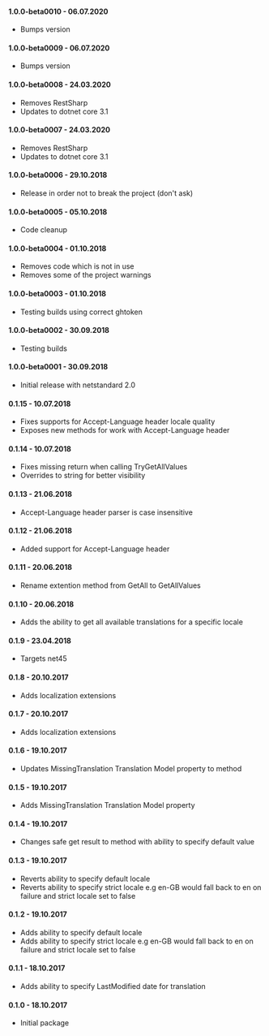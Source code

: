 #### 1.0.0-beta0010 - 06.07.2020
* Bumps version 

#### 1.0.0-beta0009 - 06.07.2020
* Bumps version 

#### 1.0.0-beta0008 - 24.03.2020
* Removes RestSharp
* Updates to dotnet core 3.1

#### 1.0.0-beta0007 - 24.03.2020
* Removes RestSharp
* Updates to dotnet core 3.1

#### 1.0.0-beta0006 - 29.10.2018
* Release in order not to break the project (don't ask)

#### 1.0.0-beta0005 - 05.10.2018
* Code cleanup

#### 1.0.0-beta0004 - 01.10.2018
* Removes code which is not in use
* Removes some of the project warnings

#### 1.0.0-beta0003 - 01.10.2018
* Testing builds using correct ghtoken

#### 1.0.0-beta0002 - 30.09.2018
* Testing builds

#### 1.0.0-beta0001 - 30.09.2018
* Initial release with netstandard 2.0

#### 0.1.15 - 10.07.2018
* Fixes supports for Accept-Language header locale quality
* Exposes new methods for work with Accept-Language header

#### 0.1.14 - 10.07.2018
* Fixes missing return when calling TryGetAllValues
* Overrides to string for better visibility

#### 0.1.13 - 21.06.2018
* Accept-Language header parser is case insensitive

#### 0.1.12 - 21.06.2018
* Added support for Accept-Language header

#### 0.1.11 - 20.06.2018
* Rename extention method from GetAll to GetAllValues

#### 0.1.10 - 20.06.2018
* Adds the ability to get all available translations for a specific locale

#### 0.1.9 - 23.04.2018
* Targets net45

#### 0.1.8 - 20.10.2017
* Adds localization extensions

#### 0.1.7 - 20.10.2017
* Adds localization extensions

#### 0.1.6 - 19.10.2017
* Updates MissingTranslation Translation Model property to method

#### 0.1.5 - 19.10.2017
* Adds MissingTranslation Translation Model property

#### 0.1.4 - 19.10.2017
* Changes safe get result to method with ability to specify default value

#### 0.1.3 - 19.10.2017
* Reverts ability to specify default locale
* Reverts ability to specify strict locale e.g en-GB would fall back to en on failure and strict locale set to false

#### 0.1.2 - 19.10.2017
* Adds ability to specify default locale
* Adds ability to specify strict locale e.g en-GB would fall back to en on failure and strict locale set to false

#### 0.1.1 - 18.10.2017
* Adds ability to specify LastModified date for translation

#### 0.1.0 - 18.10.2017
* Initial package
